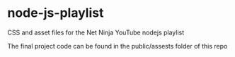 # node-js-playlist
CSS and asset files for the Net Ninja YouTube nodejs playlist

The final project code can be found in the public/assests folder of this repo
